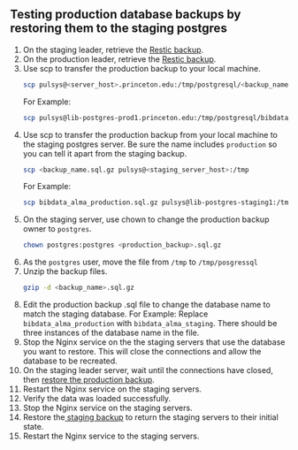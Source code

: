 ## Testing production database backups by restoring them to the staging postgres

1. On the staging leader, retrieve the [Restic backup](restic_backup.md#retrieve-a-backup).
2. On the production leader, retrieve the [Restic backup](restic_backup.md#retrieve-a-backup).
3. Use scp to transfer the production backup to your local machine.
    ```bash
    scp pulsys@<server_host>.princeton.edu:/tmp/postgresql/<backup_name>.sql.gz ./
    ```
    For Example:
    ```bash
    scp pulsys@lib-postgres-prod1.princeton.edu:/tmp/postgresql/bibdata_alma_production.sql.gz ./
    ```
4. Use scp to transfer the production backup from your local machine to the staging postgres server. Be sure the name includes `production` so you can tell it apart from the staging backup. 
    ```bash
    scp <backup_name.sql.gz pulsys@<staging_server_host>:/tmp
    ```
    For Example:
    ```bash
    scp bibdata_alma_production.sql.gz pulsys@lib-postgres-staging1:/tmp
    ```
5. On the staging server, use chown to change the production backup owner to `postgres`.
    ```bash
    chown postgres:postgres <production_backup>.sql.gz
    ```
6. As the `postgres` user, move the file from `/tmp` to `/tmp/posgressql`
7. Unzip the backup files.
    ```bash
    gzip -d <backup_name>.sql.gz
    ```
8. Edit the production backup .sql file to change the database name to match the staging database.
For Example:
    Replace `bibdata_alma_production` with `bibdata_alma_staging`.
There should be three instances of the database name in the file.
9. Stop the Nginx service on the the staging servers that use the database you want to restore. This will close the connections and allow the database to be recreated.
10. On the staging leader server, wait until the connections have closed, then [restore the production backup](restic_backup.md#restore-a-postgresql-database).
11. Restart the Nginx service on the staging servers.
12. Verify the data was loaded successfully.
13. Stop the Nginx service on the staging servers.
14. Restore the[ staging backup](restic_backup.md#restore-a-postgresql-database) to return the staging servers to their initial state.
15. Restart the Nginx service to the staging servers.
